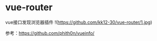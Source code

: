 # vue-router
vue接口发现浏览器插件
!(https://github.com/kk12-30/vue-router/1.jpg)

参考：https://github.com/phith0n/vueinfo/
